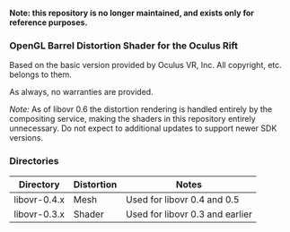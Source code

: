 **Note: this repository is no longer maintained, and exists only for reference purposes.**

### OpenGL Barrel Distortion Shader for the Oculus Rift

Based on the basic version provided by Oculus VR, Inc. All copyright, etc. belongs to them.

As always, no warranties are provided.

*Note:* As of libovr 0.6 the distortion rendering is handled entirely by the compositing service, making the shaders in this repository entirely unnecessary. Do not expect to additional updates to support newer SDK versions.

### Directories

| Directory		| Distortion	| Notes 
|-----------	|--------------	|-------
| libovr-0.4.x 	| Mesh 			| Used for libovr 0.4 and 0.5
| libovr-0.3.x	| Shader		| Used for libovr 0.3 and earlier
